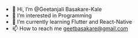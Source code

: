 - 👋 Hi, I’m @Geetanjali Basakare-Kale
- 👀 I’m interested in Programming
- 🌱 I’m currently learning Flutter and React-Native
- 📫 How to reach me geetbasakare@gmail.com

<!---
GeetanjaliBasakareKale/GeetanjaliBasakareKale is a ✨ special ✨ repository because its `README.md` (this file) appears on your GitHub profile.
You can click the Preview link to take a look at your changes.
--->
